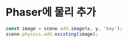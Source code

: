 # Phaser에 물리 추가

```typescript
const image = scene.add.image(x, y, 'key');
scene.physics.add.existing(image);
```
